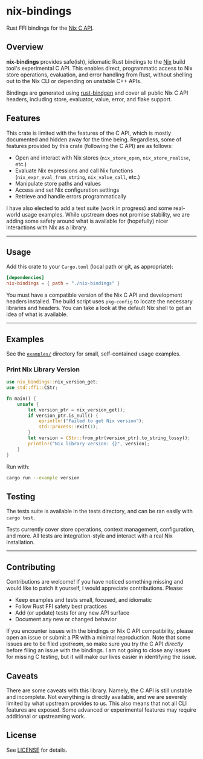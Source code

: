 # nix-bindings

[Nix C API]: https://nix.dev/manual/nix/2.28/c-api

Rust FFI bindings for the [Nix C API].

## Overview

[Nix]: https://nixos.or
[rust-bindgen]: https://github.com/rust-lang/rust-bindgen

**nix-bindings** provides safe(ish), idiomatic Rust bindings to the [Nix] build
tool's experimental C API. This enables direct, programmatic access to Nix store
operations, evaluation, and error handling from Rust, without shelling out to
the Nix CLI or depending on unstable C++ APIs.

Bindings are generated using [rust-bindgen] and cover all public Nix C API
headers, including store, evaluator, value, error, and flake support.

## Features

This crate is limited with the features of the C API, which is mostly documented
and hidden away for the time being. Regardless, some of features provided by
this crate (following the C API) are as follows:

- Open and interact with Nix stores (`nix_store_open`, `nix_store_realise`,
  etc.)
- Evaluate Nix expressions and call Nix functions (`nix_expr_eval_from_string`,
  `nix_value_call`, etc.)
- Manipulate store paths and values
- Access and set Nix configuration settings
- Retrieve and handle errors programmatically

I have also elected to add a test suite (work in progress) and some real-world
usage examples. While upstream does not promise stability, we are adding some
safety around what is available for (hopefully) nicer interactions with Nix as a
library.

---

## Usage

Add this crate to your `Cargo.toml` (local path or git, as appropriate):

```toml
[dependencies]
nix-bindings = { path = "./nix-bindings" }
```

You must have a compatible version of the Nix C API and development headers
installed. The build script uses `pkg-config` to locate the necessary libraries
and headers. You can take a look at the default Nix shell to get an idea of what
is available.

---

## Examples

See the [`examples/`](./examples) directory for small, self-contained usage
examples.

### Print Nix Library Version

```rust
use nix_bindings::nix_version_get;
use std::ffi::CStr;

fn main() {
    unsafe {
        let version_ptr = nix_version_get();
        if version_ptr.is_null() {
            eprintln!("Failed to get Nix version");
            std::process::exit(1);
        }
        let version = CStr::from_ptr(version_ptr).to_string_lossy();
        println!("Nix library version: {}", version);
    }
}
```

Run with:

```sh
cargo run --example version
```

## Testing

The tests suite is available in the tests directory, and can be ran easily with
`cargo test`.

Tests currently cover store operations, context management, configuration, and
more. All tests are integration-style and interact with a real Nix installation.

---

## Contributing

Contributions are welcome! If you have noticed something missing and would like
to patch it yourself, I would appreciate contributions. Please:

- Keep examples and tests small, focused, and idiomatic
- Follow Rust FFI safety best practices
- Add (or update) tests for any new API surface
- Document any new or changed behavior

If you encounter issues with the bindings or Nix C API compatibility, please
open an issue or submit a PR with a minimal reproduction. Note that some issues
are to be filed _upstream_, so make sure you try the C API _directly_ before
filing an issue with the bindings. I am not going to close any issues for
missing C testing, but it will make our lives easier in identifying the issue.

## Caveats

There are some caveats with this library. Namely, the C API is still unstable
and incomplete. Not everything is directly available, and we are severely
limited by what upstream provides to us. This also means that not all CLI
features are exposed. Some advanced or experimental features may require
additional or upstreaming work.

## License

See [LICENSE](./LICENSE) for details.
